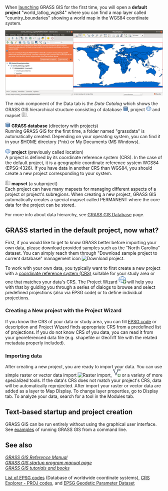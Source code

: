 When [launching](grass.md) GRASS GIS for the first time, you will open a
**default project** "world_latlog_wgs84" where you can find a map layer
called "country_boundaries" showing a world map in the WGS84 coordinate
system.

![GRASS GIS after first startup](grass_start.png)

The main component of the Data tab is the *Data Catalog* which shows the
GRASS GIS hierarchical structure consisting of database ![GRASS
Database](grassdb.png), project ![project](location.png) and
mapset ![mapset](mapset.png).

![GRASS Database](grassdb.png) **GRASS database** (directory with projects)  
Running GRASS GIS for the first time, a folder named "grassdata" is
automatically created. Depending on your operating system, you can find
it in your $HOME directory (\*nix) or My Documents (MS Windows).

![project](location.png) **project** (previously called location)  
A project is defined by its coordinate reference system (CRS). In the
case of the default project, it is a geographic coordinate reference
system WGS84 (EPSG:4326). If you have data in another CRS than WGS84,
you should create a new project corresponding to your system.

![mapset](mapset.png) **mapset** (a subproject)  
Each project can have many mapsets for managing different aspects of a
project or project's subregions. When creating a new project, GRASS GIS
automatically creates a special mapset called PERMANENT where the core
data for the project can be stored.

For more info about data hierarchy, see [GRASS GIS
Database](grass_database.md) page.

## GRASS started in the default project, now what?

First, if you would like to get to know GRASS better before importing
your own data, please download provided samples such as the "North
Carolina" dataset. You can simply reach them through "Download sample
project to current database" management icon ![Download
project](location-download.png).

To work with your own data, you typically want to first create a new
project with a [coordinate reference system
(CRS)](https://en.wikipedia.org/wiki/Spatial_reference_system) suitable
for your study area or one that matches your data's CRS. The Project
Wizard ![Add project](location-add.png) will help you with that by
guiding you through a series of dialogs to browse and select predefined
projections (also via EPSG code) or to define individual projections.

### Creating a New project with the Project Wizard

If you know the CRS of your data or study area, you can fill [EPSG
code](https://spatialreference.org/) or description and Project Wizard
finds appropriate CRS from a predefined list of projections. If you do
not know CRS of you data, you can read it from your georeferenced data
file (e.g. shapefile or GeoTiff file with the related metadata properly
included).

### Importing data

After creating a new project, you are ready to import your data. You can
use simple raster or vector data import ![Raster
import](raster-import.png), ![Vector import](vector-import.png) or
a variety of more specialized tools. If the data's CRS does not match
your project's CRS, data will be automatically reprojected. After import
your raster or vector data are added as a layer to Map Display. To
change layer properties, go to Display tab. To analyze your data, search
for a tool in the Modules tab.

## Text-based startup and project creation

GRASS GIS can be run entirely without using the graphical user
interface. See [examples](grass.md) of running GRASS GIS from a command
line.

## See also

*[GRASS GIS Reference Manual](index.md)  
[GRASS GIS startup program manual page](grass.md)  
[GRASS GIS tutorials and books](https://grass.osgeo.org/learn/)*

[List of EPSG codes](https://spatialreference.org/) (Database of
worldwide coordinate systems), [CRS Explorer - PROJ
codes](https://crs-explorer.proj.org/), and [EPSG Geodetic Parameter
Dataset](https://epsg.org/)
